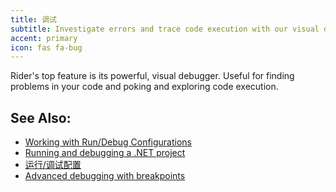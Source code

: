 ```yaml
---
title: 调试
subtitle: Investigate errors and trace code execution with our visual debugger.
accent: primary
icon: fas fa-bug
---
```


Rider's top feature is its powerful, visual debugger. Useful for finding problems in your code and poking and exploring code execution.

## See Also:
- [Working with Run/Debug Configurations](https://www.jetbrains.com/help/rider/Run_Debug_Configuration.html)
- [Running and debugging a .NET project](https://blog.jetbrains.com/dotnet/2017/08/21/running-debugging-net-project-rider/)
- [运行/调试配置](https://blog.jetbrains.com/dotnet/2017/08/23/rundebug-configurations-rider/)
- [Advanced debugging with breakpoints](https://blog.jetbrains.com/dotnet/2017/08/28/rider-advanced-debugging-breakpoints/)
